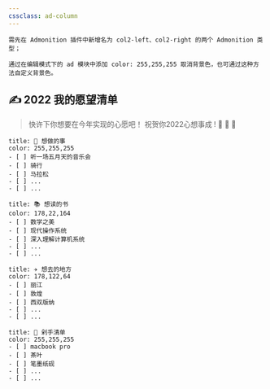 ```yaml
---
cssclass: ad-column
---
```


```gray
需先在 Admonition 插件中新增名为 col2-left、col2-right 的两个 Admonition 类型；

通过在编辑模式下的 ad 模块中添加 color: 255,255,255 取消背景色，也可通过这种方法自定义背景色。
```

## ✍  2022 我的愿望清单
> 快许下你想要在今年实现的心愿吧！ 祝贺你2022心想事成 ! 🎉 🎉 🎉

```ad-col2-left
title: 💖 想做的事
color: 255,255,255
- [ ] 听一场五月天的音乐会
- [ ] 骑行
- [ ] 马拉松
- [ ] ...
- [ ] ...

```

```ad-col2-right
title: 📚 想读的书
color: 178,22,164
- [ ] 数学之美
- [ ] 现代操作系统
- [ ] 深入理解计算机系统
- [ ] ...
- [ ] ...

```

```ad-col2-left
title: ✈ 想去的地方
color: 178,122,64
- [ ] 丽江
- [ ] 敦煌
- [ ] 西双版纳
- [ ] ...
- [ ] ...

```

```ad-col2-right
title: 🛒 剁手清单
color: 255,255,255
- [ ] macbook pro
- [ ] 茶叶
- [ ] 笔墨纸砚
- [ ] ...
- [ ] ...

```